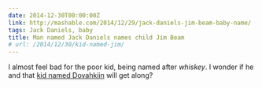 ```yaml
---
date: 2014-12-30T00:00:00Z
link: http://mashable.com/2014/12/29/jack-daniels-jim-beam-baby-name/
tags: Jack Daniels, baby
title: Man named Jack Daniels names child Jim Beam
# url: /2014/12/30/kid-named-jim/
---
```


I almost feel bad for the poor kid, being named after *whiskey*. I wonder if he and that [kid named Dovahkiin](http://kotaku.com/5860372/these-parents-actually-named-their-kid-dovahkiin--dragonborn) will get along?
